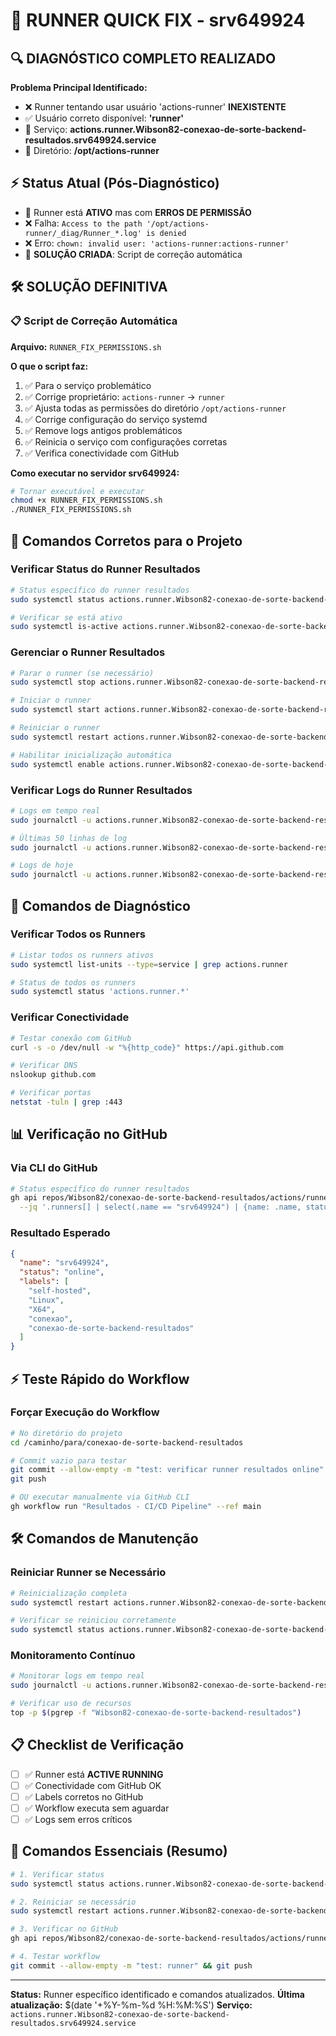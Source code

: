 # 🚨 RUNNER QUICK FIX - srv649924

## 🔍 DIAGNÓSTICO COMPLETO REALIZADO
**Problema Principal Identificado:**
- ❌ Runner tentando usar usuário 'actions-runner' **INEXISTENTE**
- ✅ Usuário correto disponível: **'runner'**
- 🔧 Serviço: **actions.runner.Wibson82-conexao-de-sorte-backend-resultados.srv649924.service**
- 📁 Diretório: **/opt/actions-runner**

## ⚡ Status Atual (Pós-Diagnóstico)
- 🔄 Runner está **ATIVO** mas com **ERROS DE PERMISSÃO**
- ❌ Falha: `Access to the path '/opt/actions-runner/_diag/Runner_*.log' is denied`
- ❌ Erro: `chown: invalid user: 'actions-runner:actions-runner'`
- 🎯 **SOLUÇÃO CRIADA**: Script de correção automática

## 🛠️ SOLUÇÃO DEFINITIVA

### 📋 Script de Correção Automática
**Arquivo:** `RUNNER_FIX_PERMISSIONS.sh`

**O que o script faz:**
1. ✅ Para o serviço problemático
2. ✅ Corrige proprietário: `actions-runner` → `runner`
3. ✅ Ajusta todas as permissões do diretório `/opt/actions-runner`
4. ✅ Corrige configuração do serviço systemd
5. ✅ Remove logs antigos problemáticos
6. ✅ Reinicia o serviço com configurações corretas
7. ✅ Verifica conectividade com GitHub

**Como executar no servidor srv649924:**
```bash
# Tornar executável e executar
chmod +x RUNNER_FIX_PERMISSIONS.sh
./RUNNER_FIX_PERMISSIONS.sh
```

## 🚀 Comandos Corretos para o Projeto

### Verificar Status do Runner Resultados
```bash
# Status específico do runner resultados
sudo systemctl status actions.runner.Wibson82-conexao-de-sorte-backend-resultados.srv649924.service

# Verificar se está ativo
sudo systemctl is-active actions.runner.Wibson82-conexao-de-sorte-backend-resultados.srv649924.service
```

### Gerenciar o Runner Resultados
```bash
# Parar o runner (se necessário)
sudo systemctl stop actions.runner.Wibson82-conexao-de-sorte-backend-resultados.srv649924.service

# Iniciar o runner
sudo systemctl start actions.runner.Wibson82-conexao-de-sorte-backend-resultados.srv649924.service

# Reiniciar o runner
sudo systemctl restart actions.runner.Wibson82-conexao-de-sorte-backend-resultados.srv649924.service

# Habilitar inicialização automática
sudo systemctl enable actions.runner.Wibson82-conexao-de-sorte-backend-resultados.srv649924.service
```

### Verificar Logs do Runner Resultados
```bash
# Logs em tempo real
sudo journalctl -u actions.runner.Wibson82-conexao-de-sorte-backend-resultados.srv649924.service -f

# Últimas 50 linhas de log
sudo journalctl -u actions.runner.Wibson82-conexao-de-sorte-backend-resultados.srv649924.service -n 50

# Logs de hoje
sudo journalctl -u actions.runner.Wibson82-conexao-de-sorte-backend-resultados.srv649924.service --since today
```

## 🔧 Comandos de Diagnóstico

### Verificar Todos os Runners
```bash
# Listar todos os runners ativos
sudo systemctl list-units --type=service | grep actions.runner

# Status de todos os runners
sudo systemctl status 'actions.runner.*'
```

### Verificar Conectividade
```bash
# Testar conexão com GitHub
curl -s -o /dev/null -w "%{http_code}" https://api.github.com

# Verificar DNS
nslookup github.com

# Verificar portas
netstat -tuln | grep :443
```

## 📊 Verificação no GitHub

### Via CLI do GitHub
```bash
# Status específico do runner resultados
gh api repos/Wibson82/conexao-de-sorte-backend-resultados/actions/runners \
  --jq '.runners[] | select(.name == "srv649924") | {name: .name, status: .status, labels: [.labels[].name]}'
```

### Resultado Esperado
```json
{
  "name": "srv649924",
  "status": "online",
  "labels": [
    "self-hosted",
    "Linux",
    "X64",
    "conexao",
    "conexao-de-sorte-backend-resultados"
  ]
}
```

## ⚡ Teste Rápido do Workflow

### Forçar Execução do Workflow
```bash
# No diretório do projeto
cd /caminho/para/conexao-de-sorte-backend-resultados

# Commit vazio para testar
git commit --allow-empty -m "test: verificar runner resultados online"
git push

# OU executar manualmente via GitHub CLI
gh workflow run "Resultados - CI/CD Pipeline" --ref main
```

## 🛠️ Comandos de Manutenção

### Reiniciar Runner se Necessário
```bash
# Reinicialização completa
sudo systemctl restart actions.runner.Wibson82-conexao-de-sorte-backend-resultados.srv649924.service

# Verificar se reiniciou corretamente
sudo systemctl status actions.runner.Wibson82-conexao-de-sorte-backend-resultados.srv649924.service
```

### Monitoramento Contínuo
```bash
# Monitorar logs em tempo real
sudo journalctl -u actions.runner.Wibson82-conexao-de-sorte-backend-resultados.srv649924.service -f --no-pager

# Verificar uso de recursos
top -p $(pgrep -f "Wibson82-conexao-de-sorte-backend-resultados")
```

## 📋 Checklist de Verificação

- [ ] ✅ Runner está **ACTIVE RUNNING**
- [ ] ✅ Conectividade com GitHub OK
- [ ] ✅ Labels corretos no GitHub
- [ ] ✅ Workflow executa sem aguardar
- [ ] ✅ Logs sem erros críticos

## 🎯 Comandos Essenciais (Resumo)

```bash
# 1. Verificar status
sudo systemctl status actions.runner.Wibson82-conexao-de-sorte-backend-resultados.srv649924.service

# 2. Reiniciar se necessário
sudo systemctl restart actions.runner.Wibson82-conexao-de-sorte-backend-resultados.srv649924.service

# 3. Verificar no GitHub
gh api repos/Wibson82/conexao-de-sorte-backend-resultados/actions/runners --jq '.runners[] | select(.name == "srv649924")'

# 4. Testar workflow
git commit --allow-empty -m "test: runner" && git push
```

---
**Status:** Runner específico identificado e comandos atualizados.
**Última atualização:** $(date '+%Y-%m-%d %H:%M:%S')
**Serviço:** `actions.runner.Wibson82-conexao-de-sorte-backend-resultados.srv649924.service`